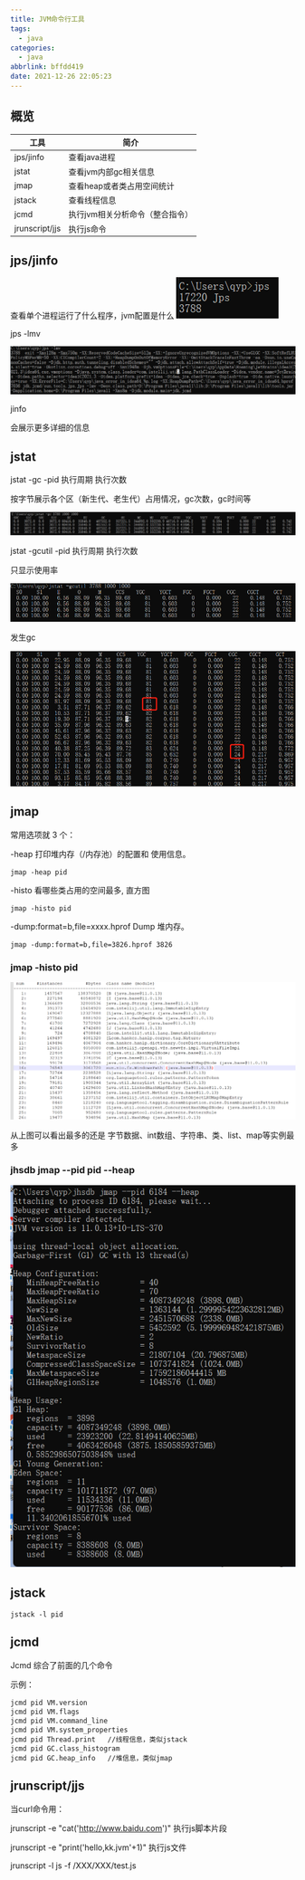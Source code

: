 ```yaml
---
title: JVM命令行工具
tags:
  - java
categories:
  - java
abbrlink: bffdd419
date: 2021-12-26 22:05:23
---
```


## 概览

| 工具           | 简介                            |
| -------------- | ------------------------------- |
| jps/jinfo      | 查看java进程                    |
| jstat          | 查看jvm内部gc相关信息           |
| jmap           | 查看heap或者类占用空间统计      |
| jstack         | 查看线程信息                    |
| jcmd           | 执行jvm相关分析命令（整合指令） |
| jrunscript/jjs | 执行js命令                      |

## jps/jinfo

查看单个进程运行了什么程序，jvm配置是什么
![image-20211229215717243](jvm-command/jps1.png)

jps -lmv

![image-20211229220706601](jvm-command/image-20211229220706601.png)

jinfo

会展示更多详细的信息

## jstat

jstat -gc  -pid  执行周期  执行次数

按字节展示各个区（新生代、老生代）占用情况，gc次数，gc时间等

![image-20211229221125018](jvm-command/image-20211229221125018.png)

jstat -gcutil -pid  执行周期  执行次数

只显示使用率

![image-20211229222000084](jvm-command/image-20211229222000084.png)

发生gc

![image-20211229222856622](jvm-command/image-20211229222856622.png)

## jmap

常用选项就 3 个：

-heap 打印堆内存（/内存池）的配置和 使用信息。 

```shell
jmap -heap pid
```

-histo 看哪些类占用的空间最多, 直方图 

```shell
jmap -histo pid
```

-dump:format=b,file=xxxx.hprof Dump 堆内存。 

```shell
jmap -dump:format=b,file=3826.hprof 3826 
```

 

### jmap -histo pid

![image-20211229223822109](jvm-command/image-20211229223822109.png)

从上图可以看出最多的还是 字节数据、int数组、字符串、类、list、map等实例最多

### jhsdb jmap --pid pid --heap

![image-20211229225116780](jvm-command/image-20211229225116780.png)

## jstack

```shell
jstack -l pid
```

## jcmd

Jcmd 综合了前面的几个命令 

示例：

```shell
jcmd pid VM.version 
jcmd pid VM.flags 
jcmd pid VM.command_line 
jcmd pid VM.system_properties 
jcmd pid Thread.print   //线程信息，类似jstack
jcmd pid GC.class_histogram 
jcmd pid GC.heap_info   //堆信息，类似jmap
```

## jrunscript/jjs

当curl命令用： 

jrunscript -e "cat('http://www.baidu.com')" 执行js脚本片段

jrunscript -e "print('hello,kk.jvm'+1)" 执行js文件 

jrunscript -l js -f /XXX/XXX/test.js

